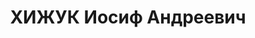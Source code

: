 ---
title: ХИЖУК Иосиф Андреевич
description: "Род. в 1901 г., Винницкая обл., с. Радовка, украинец, образование среднее,\
  \ б/п, горзо, заведующий. Проживал: Томск. \n  Арестован 12 апреля 1937 г. \n  Приговорен:\
  \ 28 октября 1937 г., обв.: право-троцк. орг-я. \n  Приговор: расстрел Расстрелян\
  \ 28 октября 1937 г. Реабилитирован в апреле 1958 г."
---